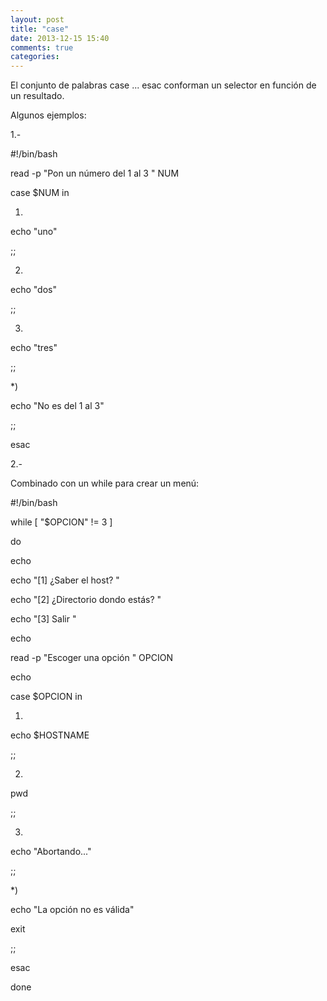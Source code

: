 ```yaml
---
layout: post
title: "case"
date: 2013-12-15 15:40
comments: true
categories: 
---
```

El conjunto de palabras case ... esac conforman un selector en función de un resultado.

Algunos ejemplos:

1.-

#!/bin/bash

read -p "Pon un número del 1 al 3 " NUM

case $NUM in

1)

echo "uno"

;;

2)

echo "dos"

;;

3)

echo "tres"

;;

*)

echo "No es del 1 al 3"

;;

esac

2.-

Combinado con un while para crear un menú:

#!/bin/bash

while [ "$OPCION" != 3 ]

do

echo

echo "[1] ¿Saber el host? "

echo "[2] ¿Directorio dondo estás? "

echo "[3] Salir "

echo

read -p "Escoger una opción " OPCION

echo

case $OPCION in

1)

echo $HOSTNAME

;;

2)

pwd

;;

3)

echo "Abortando..."

;;

*)

echo "La opción no es válida"

exit

;;

esac

done


